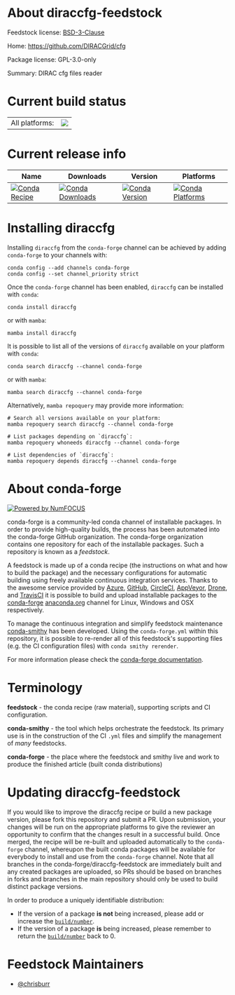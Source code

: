 About diraccfg-feedstock
========================

Feedstock license: [BSD-3-Clause](https://github.com/conda-forge/diraccfg-feedstock/blob/main/LICENSE.txt)

Home: https://github.com/DIRACGrid/cfg

Package license: GPL-3.0-only

Summary: DIRAC cfg files reader

Current build status
====================


<table><tr><td>All platforms:</td>
    <td>
      <a href="https://dev.azure.com/conda-forge/feedstock-builds/_build/latest?definitionId=9127&branchName=main">
        <img src="https://dev.azure.com/conda-forge/feedstock-builds/_apis/build/status/diraccfg-feedstock?branchName=main">
      </a>
    </td>
  </tr>
</table>

Current release info
====================

| Name | Downloads | Version | Platforms |
| --- | --- | --- | --- |
| [![Conda Recipe](https://img.shields.io/badge/recipe-diraccfg-green.svg)](https://anaconda.org/conda-forge/diraccfg) | [![Conda Downloads](https://img.shields.io/conda/dn/conda-forge/diraccfg.svg)](https://anaconda.org/conda-forge/diraccfg) | [![Conda Version](https://img.shields.io/conda/vn/conda-forge/diraccfg.svg)](https://anaconda.org/conda-forge/diraccfg) | [![Conda Platforms](https://img.shields.io/conda/pn/conda-forge/diraccfg.svg)](https://anaconda.org/conda-forge/diraccfg) |

Installing diraccfg
===================

Installing `diraccfg` from the `conda-forge` channel can be achieved by adding `conda-forge` to your channels with:

```
conda config --add channels conda-forge
conda config --set channel_priority strict
```

Once the `conda-forge` channel has been enabled, `diraccfg` can be installed with `conda`:

```
conda install diraccfg
```

or with `mamba`:

```
mamba install diraccfg
```

It is possible to list all of the versions of `diraccfg` available on your platform with `conda`:

```
conda search diraccfg --channel conda-forge
```

or with `mamba`:

```
mamba search diraccfg --channel conda-forge
```

Alternatively, `mamba repoquery` may provide more information:

```
# Search all versions available on your platform:
mamba repoquery search diraccfg --channel conda-forge

# List packages depending on `diraccfg`:
mamba repoquery whoneeds diraccfg --channel conda-forge

# List dependencies of `diraccfg`:
mamba repoquery depends diraccfg --channel conda-forge
```


About conda-forge
=================

[![Powered by
NumFOCUS](https://img.shields.io/badge/powered%20by-NumFOCUS-orange.svg?style=flat&colorA=E1523D&colorB=007D8A)](https://numfocus.org)

conda-forge is a community-led conda channel of installable packages.
In order to provide high-quality builds, the process has been automated into the
conda-forge GitHub organization. The conda-forge organization contains one repository
for each of the installable packages. Such a repository is known as a *feedstock*.

A feedstock is made up of a conda recipe (the instructions on what and how to build
the package) and the necessary configurations for automatic building using freely
available continuous integration services. Thanks to the awesome service provided by
[Azure](https://azure.microsoft.com/en-us/services/devops/), [GitHub](https://github.com/),
[CircleCI](https://circleci.com/), [AppVeyor](https://www.appveyor.com/),
[Drone](https://cloud.drone.io/welcome), and [TravisCI](https://travis-ci.com/)
it is possible to build and upload installable packages to the
[conda-forge](https://anaconda.org/conda-forge) [anaconda.org](https://anaconda.org/)
channel for Linux, Windows and OSX respectively.

To manage the continuous integration and simplify feedstock maintenance
[conda-smithy](https://github.com/conda-forge/conda-smithy) has been developed.
Using the ``conda-forge.yml`` within this repository, it is possible to re-render all of
this feedstock's supporting files (e.g. the CI configuration files) with ``conda smithy rerender``.

For more information please check the [conda-forge documentation](https://conda-forge.org/docs/).

Terminology
===========

**feedstock** - the conda recipe (raw material), supporting scripts and CI configuration.

**conda-smithy** - the tool which helps orchestrate the feedstock.
                   Its primary use is in the construction of the CI ``.yml`` files
                   and simplify the management of *many* feedstocks.

**conda-forge** - the place where the feedstock and smithy live and work to
                  produce the finished article (built conda distributions)


Updating diraccfg-feedstock
===========================

If you would like to improve the diraccfg recipe or build a new
package version, please fork this repository and submit a PR. Upon submission,
your changes will be run on the appropriate platforms to give the reviewer an
opportunity to confirm that the changes result in a successful build. Once
merged, the recipe will be re-built and uploaded automatically to the
`conda-forge` channel, whereupon the built conda packages will be available for
everybody to install and use from the `conda-forge` channel.
Note that all branches in the conda-forge/diraccfg-feedstock are
immediately built and any created packages are uploaded, so PRs should be based
on branches in forks and branches in the main repository should only be used to
build distinct package versions.

In order to produce a uniquely identifiable distribution:
 * If the version of a package **is not** being increased, please add or increase
   the [``build/number``](https://docs.conda.io/projects/conda-build/en/latest/resources/define-metadata.html#build-number-and-string).
 * If the version of a package **is** being increased, please remember to return
   the [``build/number``](https://docs.conda.io/projects/conda-build/en/latest/resources/define-metadata.html#build-number-and-string)
   back to 0.

Feedstock Maintainers
=====================

* [@chrisburr](https://github.com/chrisburr/)

